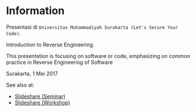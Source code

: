# Information

Presentasi di `Universitas Muhammadiyah Surakarta (Let's Secure Your Code)`.

Introduction to Reverse Engineering.

This presentation is focusing on software or code, emphasizing on common practice in Reverse Engineering of Software

Surakarta, 1 Mei 2017

See also at:

- [Slideshare (Seminar)](https://www.slideshare.net/xathrya/reverse-engineering-protecting-and-breaking-the-software-86417126)
- [Slideshare (Workshop)](https://www.slideshare.net/xathrya/reverse-engineering-protecting-and-breaking-the-software-workshop)
